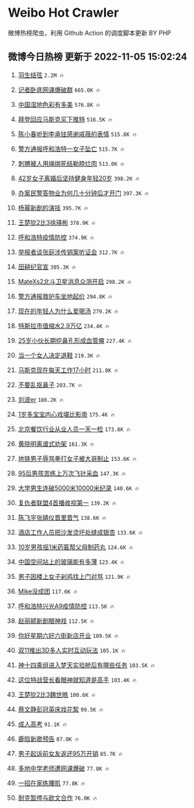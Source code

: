 # Weibo Hot Crawler 



微博热榜爬虫，利用 Github Action 的调度脚本更新 BY PHP 


## 微博今日热榜 更新于 2022-11-05 15:02:24 
1. [羽生结弦](https://s.weibo.com/weibo?q=%23%E7%BE%BD%E7%94%9F%E7%BB%93%E5%BC%A6%23&t=31&band_rank=1&Refer=top) `2.2M 🔥` 

1. [记者卧底网课爆破群](https://s.weibo.com/weibo?q=%23%E8%AE%B0%E8%80%85%E5%8D%A7%E5%BA%95%E7%BD%91%E8%AF%BE%E7%88%86%E7%A0%B4%E7%BE%A4%23&t=31&band_rank=2&Refer=top) `665.0K 🔥` 

1. [中国湿地色彩有多美](https://s.weibo.com/weibo?q=%23%E4%B8%AD%E5%9B%BD%E6%B9%BF%E5%9C%B0%E8%89%B2%E5%BD%A9%E6%9C%89%E5%A4%9A%E7%BE%8E%23&t=31&band_rank=3&Refer=top) `576.8K 🔥` 

1. [拜登回应马斯克买下推特](https://s.weibo.com/weibo?q=%23%E6%8B%9C%E7%99%BB%E5%9B%9E%E5%BA%94%E9%A9%AC%E6%96%AF%E5%85%8B%E4%B9%B0%E4%B8%8B%E6%8E%A8%E7%89%B9%23&t=31&band_rank=4&Refer=top) `516.5K 🔥` 

1. [陈小春听到李承铉感谢戚薇的表情](https://s.weibo.com/weibo?q=%23%E9%99%88%E5%B0%8F%E6%98%A5%E5%90%AC%E5%88%B0%E6%9D%8E%E6%89%BF%E9%93%89%E6%84%9F%E8%B0%A2%E6%88%9A%E8%96%87%E7%9A%84%E8%A1%A8%E6%83%85%23&t=31&band_rank=5&Refer=top) `515.8K 🔥` 

1. [警方通报呼和浩特一女子坠亡](https://s.weibo.com/weibo?q=%23%E8%AD%A6%E6%96%B9%E9%80%9A%E6%8A%A5%E5%91%BC%E5%92%8C%E6%B5%A9%E7%89%B9%E4%B8%80%E5%A5%B3%E5%AD%90%E5%9D%A0%E4%BA%A1%23&t=31&band_rank=6&Refer=top) `515.7K 🔥` 

1. [刺猬被人用绳绑死结勒脖烂肉](https://s.weibo.com/weibo?q=%23%E5%88%BA%E7%8C%AC%E8%A2%AB%E4%BA%BA%E7%94%A8%E7%BB%B3%E7%BB%91%E6%AD%BB%E7%BB%93%E5%8B%92%E8%84%96%E7%83%82%E8%82%89%23&t=31&band_rank=7&Refer=top) `513.0K 🔥` 

1. [42岁女子离婚后坚持健身年轻20岁](https://s.weibo.com/weibo?q=%2342%E5%B2%81%E5%A5%B3%E5%AD%90%E7%A6%BB%E5%A9%9A%E5%90%8E%E5%9D%9A%E6%8C%81%E5%81%A5%E8%BA%AB%E5%B9%B4%E8%BD%BB20%E5%B2%81%23&t=31&band_rank=8&Refer=top) `398.2K 🔥` 

1. [办案民警答物业为何几十分钟后才开门](https://s.weibo.com/weibo?q=%23%E5%8A%9E%E6%A1%88%E6%B0%91%E8%AD%A6%E7%AD%94%E7%89%A9%E4%B8%9A%E4%B8%BA%E4%BD%95%E5%87%A0%E5%8D%81%E5%88%86%E9%92%9F%E5%90%8E%E6%89%8D%E5%BC%80%E9%97%A8%23&t=31&band_rank=9&Refer=top) `397.3K 🔥` 

1. [杨幂新剧的演技](https://s.weibo.com/weibo?q=%23%E6%9D%A8%E5%B9%82%E6%96%B0%E5%89%A7%E7%9A%84%E6%BC%94%E6%8A%80%23&t=31&band_rank=10&Refer=top) `395.7K 🔥` 

1. [王楚钦2比3徐瑛彬](https://s.weibo.com/weibo?q=%23%E7%8E%8B%E6%A5%9A%E9%92%A62%E6%AF%943%E5%BE%90%E7%91%9B%E5%BD%AC%23&t=31&band_rank=11&Refer=top) `378.9K 🔥` 

1. [呼和浩特疫情防控](https://s.weibo.com/weibo?q=%23%E5%91%BC%E5%92%8C%E6%B5%A9%E7%89%B9%E7%96%AB%E6%83%85%E9%98%B2%E6%8E%A7%23&t=31&band_rank=12&Refer=top) `374.9K 🔥` 

1. [举报者谈张庭涉传销案听证会](https://s.weibo.com/weibo?q=%23%E4%B8%BE%E6%8A%A5%E8%80%85%E8%B0%88%E5%BC%A0%E5%BA%AD%E6%B6%89%E4%BC%A0%E9%94%80%E6%A1%88%E5%90%AC%E8%AF%81%E4%BC%9A%23&t=31&band_rank=13&Refer=top) `312.7K 🔥` 

1. [田耕纪官宣](https://s.weibo.com/weibo?q=%23%E7%94%B0%E8%80%95%E7%BA%AA%E5%AE%98%E5%AE%A3%23&t=31&band_rank=14&Refer=top) `305.3K 🔥` 

1. [MateXs2北斗卫星消息众测开启](https://s.weibo.com/weibo?q=%23MateXs2%E5%8C%97%E6%96%97%E5%8D%AB%E6%98%9F%E6%B6%88%E6%81%AF%E4%BC%97%E6%B5%8B%E5%BC%80%E5%90%AF%23&t=31&band_rank=15&Refer=top) `298.2K 🔥` 

1. [警方通报救护车坐地起价](https://s.weibo.com/weibo?q=%23%E8%AD%A6%E6%96%B9%E9%80%9A%E6%8A%A5%E6%95%91%E6%8A%A4%E8%BD%A6%E5%9D%90%E5%9C%B0%E8%B5%B7%E4%BB%B7%23&t=31&band_rank=16&Refer=top) `294.8K 🔥` 

1. [现在的年轻人为什么爱喝汤](https://s.weibo.com/weibo?q=%23%E7%8E%B0%E5%9C%A8%E7%9A%84%E5%B9%B4%E8%BD%BB%E4%BA%BA%E4%B8%BA%E4%BB%80%E4%B9%88%E7%88%B1%E5%96%9D%E6%B1%A4%23&t=31&band_rank=17&Refer=top) `279.2K 🔥` 

1. [特斯拉市值缩水2.9万亿](https://s.weibo.com/weibo?q=%23%E7%89%B9%E6%96%AF%E6%8B%89%E5%B8%82%E5%80%BC%E7%BC%A9%E6%B0%B42.9%E4%B8%87%E4%BA%BF%23&t=31&band_rank=18&Refer=top) `234.4K 🔥` 

1. [25岁小伙长期挖鼻孔形成血管瘤](https://s.weibo.com/weibo?q=%2325%E5%B2%81%E5%B0%8F%E4%BC%99%E9%95%BF%E6%9C%9F%E6%8C%96%E9%BC%BB%E5%AD%94%E5%BD%A2%E6%88%90%E8%A1%80%E7%AE%A1%E7%98%A4%23&t=31&band_rank=19&Refer=top) `227.4K 🔥` 

1. [当一个女人决定退鞋](https://s.weibo.com/weibo?q=%23%E5%BD%93%E4%B8%80%E4%B8%AA%E5%A5%B3%E4%BA%BA%E5%86%B3%E5%AE%9A%E9%80%80%E9%9E%8B%23&t=31&band_rank=20&Refer=top) `219.3K 🔥` 

1. [马斯克现在每天工作17小时](https://s.weibo.com/weibo?q=%23%E9%A9%AC%E6%96%AF%E5%85%8B%E7%8E%B0%E5%9C%A8%E6%AF%8F%E5%A4%A9%E5%B7%A5%E4%BD%9C17%E5%B0%8F%E6%97%B6%23&t=31&band_rank=21&Refer=top) `211.8K 🔥` 

1. [不要乱抠鼻子](https://s.weibo.com/weibo?q=%23%E4%B8%8D%E8%A6%81%E4%B9%B1%E6%8A%A0%E9%BC%BB%E5%AD%90%23&t=31&band_rank=22&Refer=top) `203.7K 🔥` 

1. [刘波er](https://s.weibo.com/weibo?q=%E5%88%98%E6%B3%A2er&t=31&band_rank=23&Refer=top) `186.2K 🔥` 

1. [1岁多宝宝内心戏堪比影帝](https://s.weibo.com/weibo?q=%231%E5%B2%81%E5%A4%9A%E5%AE%9D%E5%AE%9D%E5%86%85%E5%BF%83%E6%88%8F%E5%A0%AA%E6%AF%94%E5%BD%B1%E5%B8%9D%23&t=31&band_rank=24&Refer=top) `175.4K 🔥` 

1. [北京餐饮行业从业人员一天一检](https://s.weibo.com/weibo?q=%23%E5%8C%97%E4%BA%AC%E9%A4%90%E9%A5%AE%E8%A1%8C%E4%B8%9A%E4%BB%8E%E4%B8%9A%E4%BA%BA%E5%91%98%E4%B8%80%E5%A4%A9%E4%B8%80%E6%A3%80%23&t=31&band_rank=25&Refer=top) `173.8K 🔥` 

1. [黄晓明离谱式劝架](https://s.weibo.com/weibo?q=%23%E9%BB%84%E6%99%93%E6%98%8E%E7%A6%BB%E8%B0%B1%E5%BC%8F%E5%8A%9D%E6%9E%B6%23&t=31&band_rank=26&Refer=top) `161.3K 🔥` 

1. [地铁男子辱骂拳打女子被大哥制止](https://s.weibo.com/weibo?q=%23%E5%9C%B0%E9%93%81%E7%94%B7%E5%AD%90%E8%BE%B1%E9%AA%82%E6%8B%B3%E6%89%93%E5%A5%B3%E5%AD%90%E8%A2%AB%E5%A4%A7%E5%93%A5%E5%88%B6%E6%AD%A2%23&t=31&band_rank=27&Refer=top) `153.6K 🔥` 

1. [95后男孩苦练上万次飞针采血](https://s.weibo.com/weibo?q=%2395%E5%90%8E%E7%94%B7%E5%AD%A9%E8%8B%A6%E7%BB%83%E4%B8%8A%E4%B8%87%E6%AC%A1%E9%A3%9E%E9%92%88%E9%87%87%E8%A1%80%23&t=31&band_rank=28&Refer=top) `147.3K 🔥` 

1. [大学男生连破5000米10000米纪录](https://s.weibo.com/weibo?q=%23%E5%A4%A7%E5%AD%A6%E7%94%B7%E7%94%9F%E8%BF%9E%E7%A0%B45000%E7%B1%B310000%E7%B1%B3%E7%BA%AA%E5%BD%95%23&t=31&band_rank=29&Refer=top) `140.6K 🔥` 

1. [复仇者联盟4首播收视第一](https://s.weibo.com/weibo?q=%23%E5%A4%8D%E4%BB%87%E8%80%85%E8%81%94%E7%9B%9F4%E9%A6%96%E6%92%AD%E6%94%B6%E8%A7%86%E7%AC%AC%E4%B8%80%23&t=31&band_rank=30&Refer=top) `139.2K 🔥` 

1. [陈飞宇张婧仪晋里晋气](https://s.weibo.com/weibo?q=%23%E9%99%88%E9%A3%9E%E5%AE%87%E5%BC%A0%E5%A9%A7%E4%BB%AA%E6%99%8B%E9%87%8C%E6%99%8B%E6%B0%94%23&t=31&band_rank=31&Refer=top) `138.6K 🔥` 

1. [酒店工作人员把沙发烫坏处缝成银杏](https://s.weibo.com/weibo?q=%23%E9%85%92%E5%BA%97%E5%B7%A5%E4%BD%9C%E4%BA%BA%E5%91%98%E6%8A%8A%E6%B2%99%E5%8F%91%E7%83%AB%E5%9D%8F%E5%A4%84%E7%BC%9D%E6%88%90%E9%93%B6%E6%9D%8F%23&t=31&band_rank=32&Refer=top) `133.6K 🔥` 

1. [10岁男孩摇1米药匾帮父母制药丸](https://s.weibo.com/weibo?q=%2310%E5%B2%81%E7%94%B7%E5%AD%A9%E6%91%871%E7%B1%B3%E8%8D%AF%E5%8C%BE%E5%B8%AE%E7%88%B6%E6%AF%8D%E5%88%B6%E8%8D%AF%E4%B8%B8%23&t=31&band_rank=33&Refer=top) `124.6K 🔥` 

1. [中国空间站上的玻璃能有多薄](https://s.weibo.com/weibo?q=%23%E4%B8%AD%E5%9B%BD%E7%A9%BA%E9%97%B4%E7%AB%99%E4%B8%8A%E7%9A%84%E7%8E%BB%E7%92%83%E8%83%BD%E6%9C%89%E5%A4%9A%E8%96%84%23&t=31&band_rank=34&Refer=top) `123.4K 🔥` 

1. [男子因楼上女子剁鸡找上门对骂](https://s.weibo.com/weibo?q=%23%E7%94%B7%E5%AD%90%E5%9B%A0%E6%A5%BC%E4%B8%8A%E5%A5%B3%E5%AD%90%E5%89%81%E9%B8%A1%E6%89%BE%E4%B8%8A%E9%97%A8%E5%AF%B9%E9%AA%82%23&t=31&band_rank=35&Refer=top) `121.9K 🔥` 

1. [Mike没成团](https://s.weibo.com/weibo?q=%23Mike%E6%B2%A1%E6%88%90%E5%9B%A2%23&t=31&band_rank=36&Refer=top) `117.6K 🔥` 

1. [呼和浩特兴光A9疫情防控](https://s.weibo.com/weibo?q=%23%E5%91%BC%E5%92%8C%E6%B5%A9%E7%89%B9%E5%85%B4%E5%85%89A9%E7%96%AB%E6%83%85%E9%98%B2%E6%8E%A7%23&t=31&band_rank=37&Refer=top) `113.5K 🔥` 

1. [赵丽颖新剧眼神戏](https://s.weibo.com/weibo?q=%23%E8%B5%B5%E4%B8%BD%E9%A2%96%E6%96%B0%E5%89%A7%E7%9C%BC%E7%A5%9E%E6%88%8F%23&t=31&band_rank=38&Refer=top) `112.5K 🔥` 

1. [你好星期六好六街新店开业](https://s.weibo.com/weibo?q=%23%E4%BD%A0%E5%A5%BD%E6%98%9F%E6%9C%9F%E5%85%AD%E5%A5%BD%E5%85%AD%E8%A1%97%E6%96%B0%E5%BA%97%E5%BC%80%E4%B8%9A%23&t=31&band_rank=39&Refer=top) `109.5K 🔥` 

1. [双11推出3D多人实时互动玩法](https://s.weibo.com/weibo?q=%23%E5%8F%8C11%E6%8E%A8%E5%87%BA3D%E5%A4%9A%E4%BA%BA%E5%AE%9E%E6%97%B6%E4%BA%92%E5%8A%A8%E7%8E%A9%E6%B3%95%23&t=31&band_rank=40&Refer=top) `105.1K 🔥` 

1. [神十四乘组进入梦天实验舱后有哪些任务](https://s.weibo.com/weibo?q=%23%E7%A5%9E%E5%8D%81%E5%9B%9B%E4%B9%98%E7%BB%84%E8%BF%9B%E5%85%A5%E6%A2%A6%E5%A4%A9%E5%AE%9E%E9%AA%8C%E8%88%B1%E5%90%8E%E6%9C%89%E5%93%AA%E4%BA%9B%E4%BB%BB%E5%8A%A1%23&t=31&band_rank=41&Refer=top) `103.5K 🔥` 

1. [这位特战营长看眼神就知道是高手](https://s.weibo.com/weibo?q=%23%E8%BF%99%E4%BD%8D%E7%89%B9%E6%88%98%E8%90%A5%E9%95%BF%E7%9C%8B%E7%9C%BC%E7%A5%9E%E5%B0%B1%E7%9F%A5%E9%81%93%E6%98%AF%E9%AB%98%E6%89%8B%23&t=31&band_rank=42&Refer=top) `103.4K 🔥` 

1. [王楚钦2比3魏世皓](https://s.weibo.com/weibo?q=%23%E7%8E%8B%E6%A5%9A%E9%92%A62%E6%AF%943%E9%AD%8F%E4%B8%96%E7%9A%93%23&t=31&band_rank=43&Refer=top) `100.6K 🔥` 

1. [蔡文静彭冠英床戏花絮](https://s.weibo.com/weibo?q=%23%E8%94%A1%E6%96%87%E9%9D%99%E5%BD%AD%E5%86%A0%E8%8B%B1%E5%BA%8A%E6%88%8F%E8%8A%B1%E7%B5%AE%23&t=31&band_rank=44&Refer=top) `99.5K 🔥` 

1. [成人高考](https://s.weibo.com/weibo?q=%E6%88%90%E4%BA%BA%E9%AB%98%E8%80%83&t=31&band_rank=45&Refer=top) `91.1K 🔥` 

1. [鹿晗新歌预告](https://s.weibo.com/weibo?q=%23%E9%B9%BF%E6%99%97%E6%96%B0%E6%AD%8C%E9%A2%84%E5%91%8A%23&t=31&band_rank=46&Refer=top) `87.0K 🔥` 

1. [男子起诉前女友返还95万开销](https://s.weibo.com/weibo?q=%23%E7%94%B7%E5%AD%90%E8%B5%B7%E8%AF%89%E5%89%8D%E5%A5%B3%E5%8F%8B%E8%BF%94%E8%BF%9895%E4%B8%87%E5%BC%80%E9%94%80%23&t=31&band_rank=47&Refer=top) `85.7K 🔥` 

1. [多地中学老师遭网课爆破](https://s.weibo.com/weibo?q=%23%E5%A4%9A%E5%9C%B0%E4%B8%AD%E5%AD%A6%E8%80%81%E5%B8%88%E9%81%AD%E7%BD%91%E8%AF%BE%E7%88%86%E7%A0%B4%23&t=31&band_rank=48&Refer=top) `77.8K 🔥` 

1. [一招在家练腰肌](https://s.weibo.com/weibo?q=%23%E4%B8%80%E6%8B%9B%E5%9C%A8%E5%AE%B6%E7%BB%83%E8%85%B0%E8%82%8C%23&t=31&band_rank=49&Refer=top) `77.8K 🔥` 

1. [耐克暂停与欧文合作](https://s.weibo.com/weibo?q=%23%E8%80%90%E5%85%8B%E6%9A%82%E5%81%9C%E4%B8%8E%E6%AC%A7%E6%96%87%E5%90%88%E4%BD%9C%23&t=31&band_rank=50&Refer=top) `76.0K 🔥` 


